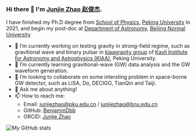 ### Hi there 👋  I'm [Junjie Zhao 赵俊杰](https://benjamindbb.github.io/).

<!--
**BenjaminDbb/BenjaminDbb** is a ✨ _special_ ✨ repository because its `README.md` (this file) appears on your GitHub profile.-->

I have finished my Ph.D degree from [School of Physics](http://english.phy.pku.edu.cn/), [Peking University](http://english.pku.edu.cn/) in 2021, and begin my post-doc at [Department of Astronomy](https://astro.bnu.edu.cn/english/), [Beijing Normal University](https://english.bnu.edu.cn/)

- 🔭  I’m currently working on testing gravity in strong-field regime, such as gravitional wave and binary pulsar in [kiaagravity group](https://kiaagravity.github.io/) of [Kavli Institute for Astronomy and Astrophysics (KIAA)](http://kiaa.pku.edu.cn/), Peking University.
- 🌱  I’m currently learning gravitional-wave (GW) data analysis and the GW waveform generation.
- 👯 I’m looking to collaborate on some intersting problem in space-borne GW detector, such as LISA, Do, DECIGO, TianQin and Taiji.
- 💬  Ask me about anything!
- 📫  How to reach me: 
  * Email: junjiezhao@pku.edu.cn / junjiezhao@bnu.edu.cn
  * GitHub: [BenjaminDbb](https://github.com/BenjaminDbb)
  * ORCID: [Junjie Zhao](https://orcid.org/0000-0002-9233-3683)

![My GitHub stats](https://github-readme-stats.vercel.app/api?username=BenjaminDbb&show_icons=true)
